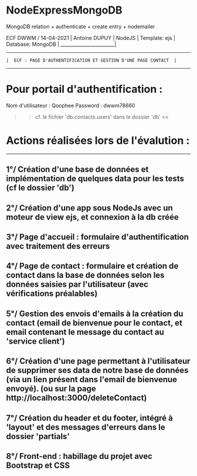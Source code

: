 # NodeExpressMongoDB
MongoDB relation + authenticate + create entry + nodemailer

ECF DWWM / 14-04-2021  |
Antoine DUPUY          |
NodeJS                 |
Template: ejs          |
Database: MongoDB      |
_______________________|

   --------------------------------------------------------------
	|  ECF : PAGE D'AUTHENTIFICATION ET GESTION D'UNE PAGE CONTACT  |
   ---------------------------------------------------------------

Pour portail d'authentification :
=================================

Nom d'utilisateur : Qoophee
Password : dwwm78660

>> cf. le fichier 'db.contacts.users' dans le dossier 'db' <<



Actions réalisées lors de l'évalution :
======================================

----------------------------------------------------------------------------------------------------------------------------
1°/ Création d'une base de données et implémentation de quelques data pour les tests (cf le dossier 'db')
----------------------------------------------------------------------------------------------------------------------------
2°/ Création d'une app sous NodeJs avec un moteur de view ejs, et connexion à la db créée
----------------------------------------------------------------------------------------------------------------------------
3°/ Page d'accueil : formulaire d'authentification avec traitement des erreurs
----------------------------------------------------------------------------------------------------------------------------
4°/ Page de contact : formulaire et création de contact dans la base de données selon les données saisies par l'utilisateur (avec vérifications préalables)
----------------------------------------------------------------------------------------------------------------------------
5°/ Gestion des envois d'emails à la création du contact (email de bienvenue pour le contact, et email contenant le message du contact au 'service client')
----------------------------------------------------------------------------------------------------------------------------
6°/ Création d'une page permettant à l'utilisateur de supprimer ses data de notre base de données (via un lien présent dans l'email de bienvenue envoyé).
    (ou sur la page http://localhost:3000/deleteContact)
----------------------------------------------------------------------------------------------------------------------------
7°/ Création du header et du footer, intégré à 'layout' et des messages d'erreurs dans le dossier 'partials'
----------------------------------------------------------------------------------------------------------------------------
8°/ Front-end : habillage du projet avec Bootstrap et CSS 
----------------------------------------------------------------------------------------------------------------------------
